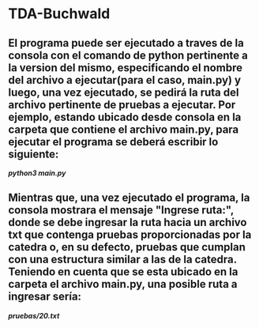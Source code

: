 # TDA-Buchwald
## El programa puede ser ejecutado a traves de la consola con el comando de python pertinente a la version del mismo, especificando el nombre del archivo a ejecutar(para el caso, main.py) y luego, una vez ejecutado, se pedirá la ruta del archivo pertinente de pruebas a ejecutar. Por ejemplo, estando ubicado desde consola en la carpeta que contiene el archivo main.py, para ejecutar el programa se deberá escribir lo siguiente: 
***python3 main.py***
## Mientras que, una vez ejecutado el programa, la consola mostrara el mensaje "Ingrese ruta:", donde se debe ingresar la ruta hacia un archivo txt que contenga pruebas proporcionadas por la catedra o, en su defecto, pruebas que cumplan con una estructura similar a las de la catedra. Teniendo en cuenta que se esta ubicado en la carpeta el archivo main.py, una posible ruta a ingresar sería:
***pruebas/20.txt***
